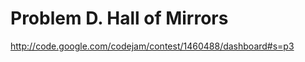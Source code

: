 Problem D. Hall of Mirrors
==========================

http://code.google.com/codejam/contest/1460488/dashboard#s=p3
